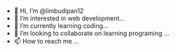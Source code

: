 - 👋 Hi, I’m @limbudipan12
- 👀 I’m interested in web development...
- 🌱 I’m currently learning coding...
- 💞️ I’m looking to collaborate on learning programing ...
- 📫 How to reach me ...

<!---
limbudipan12/limbudipan12 is a ✨ special ✨ repository because its `README.md` (this file) appears on your GitHub profile.
You can click the Preview link to take a look at your changes.
--->
